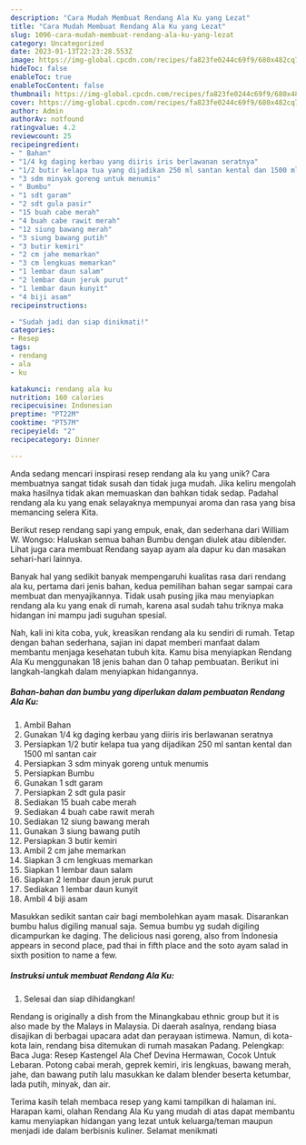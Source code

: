 ```yaml
---
description: "Cara Mudah Membuat Rendang Ala Ku yang Lezat"
title: "Cara Mudah Membuat Rendang Ala Ku yang Lezat"
slug: 1096-cara-mudah-membuat-rendang-ala-ku-yang-lezat
category: Uncategorized
date: 2023-01-13T22:23:28.553Z
image: https://img-global.cpcdn.com/recipes/fa823fe0244c69f9/680x482cq70/rendang-ala-ku-foto-resep-utama.jpg
hideToc: false
enableToc: true
enableTocContent: false
thumbnail: https://img-global.cpcdn.com/recipes/fa823fe0244c69f9/680x482cq70/rendang-ala-ku-foto-resep-utama.jpg
cover: https://img-global.cpcdn.com/recipes/fa823fe0244c69f9/680x482cq70/rendang-ala-ku-foto-resep-utama.jpg
author: Admin
authorAv: notfound
ratingvalue: 4.2
reviewcount: 25
recipeingredient:
- " Bahan"
- "1/4 kg daging kerbau yang diiris iris berlawanan seratnya"
- "1/2 butir kelapa tua yang dijadikan 250 ml santan kental dan 1500 ml santan cair"
- "3 sdm minyak goreng untuk menumis"
- " Bumbu"
- "1 sdt garam"
- "2 sdt gula pasir"
- "15 buah cabe merah"
- "4 buah cabe rawit merah"
- "12 siung bawang merah"
- "3 siung bawang putih"
- "3 butir kemiri"
- "2 cm jahe memarkan"
- "3 cm lengkuas memarkan"
- "1 lembar daun salam"
- "2 lembar daun jeruk purut"
- "1 lembar daun kunyit"
- "4 biji asam"
recipeinstructions:

- "Sudah jadi dan siap dinikmati!"
categories:
- Resep
tags:
- rendang
- ala
- ku

katakunci: rendang ala ku 
nutrition: 160 calories
recipecuisine: Indonesian
preptime: "PT22M"
cooktime: "PT57M"
recipeyield: "2"
recipecategory: Dinner

---
```





Anda sedang mencari inspirasi resep rendang ala ku yang unik? Cara membuatnya sangat tidak susah dan tidak juga mudah. Jika keliru mengolah maka hasilnya tidak akan memuaskan dan bahkan tidak sedap. Padahal rendang ala ku yang enak selayaknya mempunyai aroma dan rasa yang bisa memancing selera Kita.





Berikut resep rendang sapi yang empuk, enak, dan sederhana dari William W. Wongso: Haluskan semua bahan Bumbu dengan diulek atau diblender. Lihat juga cara membuat Rendang sayap ayam ala dapur ku dan masakan sehari-hari lainnya.

Banyak hal yang sedikit banyak mempengaruhi kualitas rasa dari rendang ala ku, pertama dari jenis bahan, kedua pemilihan bahan segar sampai cara membuat dan menyajikannya. Tidak usah pusing jika mau menyiapkan rendang ala ku yang enak di rumah, karena asal sudah tahu triknya maka hidangan ini mampu jadi suguhan spesial.






Nah, kali ini kita coba, yuk, kreasikan rendang ala ku sendiri di rumah. Tetap dengan bahan sederhana, sajian ini dapat memberi manfaat dalam membantu menjaga kesehatan tubuh kita. Kamu bisa menyiapkan Rendang Ala Ku menggunakan 18 jenis bahan dan 0 tahap pembuatan. Berikut ini langkah-langkah dalam menyiapkan hidangannya.

<!--inarticleads1-->

##### Bahan-bahan dan bumbu yang diperlukan dalam pembuatan Rendang Ala Ku:

1. Ambil  Bahan
1. Gunakan 1/4 kg daging kerbau yang diiris iris berlawanan seratnya
1. Persiapkan 1/2 butir kelapa tua yang dijadikan 250 ml santan kental dan 1500 ml santan cair
1. Persiapkan 3 sdm minyak goreng untuk menumis
1. Persiapkan  Bumbu
1. Gunakan 1 sdt garam
1. Persiapkan 2 sdt gula pasir
1. Sediakan 15 buah cabe merah
1. Sediakan 4 buah cabe rawit merah
1. Sediakan 12 siung bawang merah
1. Gunakan 3 siung bawang putih
1. Persiapkan 3 butir kemiri
1. Ambil 2 cm jahe memarkan
1. Siapkan 3 cm lengkuas memarkan
1. Siapkan 1 lembar daun salam
1. Siapkan 2 lembar daun jeruk purut
1. Sediakan 1 lembar daun kunyit
1. Ambil 4 biji asam


Masukkan sedikit santan cair bagi membolehkan ayam masak. Disarankan bumbu halus digiling manual saja. Semua bumbu yg sudah digiling dicampurkan ke daging. The delicious nasi goreng, also from Indonesia appears in second place, pad thai in fifth place and the soto ayam salad in sixth position to name a few. 

<!--inarticleads2-->

##### Instruksi untuk membuat Rendang Ala Ku:


1. Selesai dan siap dihidangkan!

Rendang is originally a dish from the Minangkabau ethnic group but it is also made by the Malays in Malaysia. Di daerah asalnya, rendang biasa disajikan di berbagai upacara adat dan perayaan istimewa. Namun, di kota-kota lain, rendang bisa ditemukan di rumah masakan Padang. Pelengkap: Baca Juga: Resep Kastengel Ala Chef Devina Hermawan, Cocok Untuk Lebaran. Potong cabai merah, geprek kemiri, iris lengkuas, bawang merah, jahe, dan bawang putih lalu masukkan ke dalam blender beserta ketumbar, lada putih, minyak, dan air. 

Terima kasih telah membaca resep yang kami tampilkan di halaman ini. Harapan kami, olahan Rendang Ala Ku yang mudah di atas dapat membantu kamu menyiapkan hidangan yang lezat untuk keluarga/teman maupun menjadi ide dalam berbisnis kuliner. Selamat menikmati
